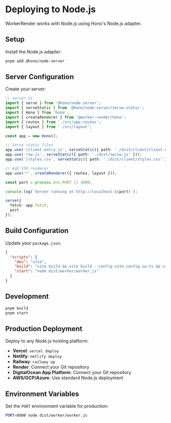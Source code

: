 # Deploying to Node.js

WorkerRender works with Node.js using Hono's Node.js adapter.

## Setup

Install the Node.js adapter:

```bash
pnpm add @hono/node-server
```

## Server Configuration

Create your server:

```ts
// server.ts
import { serve } from '@hono/node-server';
import { serveStatic } from '@hono/node-server/serve-static';
import { Hono } from 'hono';
import { createRenderer } from '@worker-render/hono';
import { routes } from './src/app.routes';
import { layout } from './src/layout';

const app = new Hono();

// Serve static files
app.use('/client.entry.js', serveStatic({ path: './dist/client/client.entry.js' }));
app.use('/sw.js', serveStatic({ path: './dist/sw/sw.js' }));
app.use('/styles.css', serveStatic({ path: './dist/client/styles.css' }));

// Add SSR renderer
app.use('*', createRenderer({ routes, layout }));

const port = process.env.PORT || 3000;

console.log(`Server running at http://localhost:${port}`);

serve({
  fetch: app.fetch,
  port
});
```

## Build Configuration

Update your `package.json`:

```json
{
  "scripts": {
    "dev": "vite",
    "build": "vite build && vite build --config vite.config.sw.ts && vite build --config vite.config.worker.ts",
    "start": "node dist/worker/worker.js"
  }
}
```

## Development

```bash
pnpm build
pnpm start
```

## Production Deployment

Deploy to any Node.js hosting platform:

- **Vercel**: `vercel deploy`
- **Netlify**: `netlify deploy`
- **Railway**: `railway up`
- **Render**: Connect your Git repository
- **DigitalOcean App Platform**: Connect your Git repository
- **AWS/GCP/Azure**: Use standard Node.js deployment

## Environment Variables

Set the `PORT` environment variable for production:

```bash
PORT=8080 node dist/worker/worker.js
```
